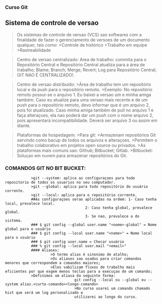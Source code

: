 ### Curso Git
## Sistema de controle de versao
>Os sistemas de controle de versao (VCS) sao softwares com a finalidade de fazer o gerenciamento de versoes de um documento qualquer, tais como:
								>Controle de histórico
								>Trabalho em equipe
								>Rastreabilidade

>Centro de versao centralizado:
				Area de trabalho: commita para o Repositório Central e Repositório Central atualiza para a área de trabalho;
				Blame; Branch; Merge; Revert; Log para Repositório Central;
				GIT NAO É CENTRALIZADO!.

>Centro de versao distribuído:
			>Área de trabalho tem um repositório local e da push para o repositório remoto.
			>Exemplo: No repositório remoto possui-se o arquivo 1. Eu baixei a versao um e minha amiga também. Caso eu atualize para uma versao mais recente e de um push para o repositório remoto, devo informar que é um arquivo 2, pois foi atualizado. Caso minha amiga também de pull no arquivo 1 e faça alteraçoes, ela nao poderá dar um push com o nome arquivo 2, pois apresentará incompatibilidade. Deverá ser arquivo 3 ou assim em diante.

>Plataformas de hospedagem:
			>Para git:
				>Armazenam repositórios Git servindo como bacup de todos os arquivos e alteraçoes.
				>Permitem o trabalho colaborativo em projetos open source ou privados.
				>As plataformas mais comuns sao: Github; Bitbucket; Gitlab.
				>Bitbucket: Soluçao em nuvem para armazenar repositórios do Git.

### COMANDOS GIT NO BIT BUCKET:
				>git --system: aplica as configuraçoes para todo repositorio de todos os usuarios no seu computador.
				>git --global: aplica para todo repositório do usuário corrente.
				>git --local: aplica para o repositório corrente.
				##As configuraçoes serao aplicadas na ordem: 1- Caso tenha local, prevalece local.
									     2- Caso tenha global, prevalece global.
									     3- Se nao, prevalece a do sistema.
				### $ git config --global user.name "<nome>-global" = Nome global para o usuário
				### $ git config --local user.name "<nome>" = Nome local para o usuário
				### $ git config user.name = Checar usuário
				### % git config --local user.mail "<email>"
				#### Aliases:
					     >O termo alias é sinonimo de atalho;
					     >Os aliases sao usados para criar comandos menores que correspondem a comandos maiores;
					     >Eles vabilizam fluxos de trabalho mais eficientes por que exgem menos teclas para a execuçao de um comando;
				>Definimos um aliasa da seguinte forma:
									git config --local ou --global ou --system alias.<curto-comando><longo-comando>
									>No curso usarei um comando chamado hist que será um log personalizado e 
									utilizarei ao longo do curso.

